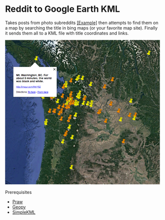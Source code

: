 # Reddit to Google Earth KML
Takes posts from photo subreddits [[Example]](https://www.reddit.com/r/EarthPorn/)
then attempts to find them on a map by searching the title in bing maps (or your favorite map site). Finally it sends them all to a KML file with title coordinates and links.

![Screenshot](Screenshot.png)

Prerequisites
* [Praw](https://praw.readthedocs.io/en/latest/)
* [Geopy](https://github.com/geopy/geopy)
* [SimpleKML](https://simplekml.readthedocs.io/en/latest/)


